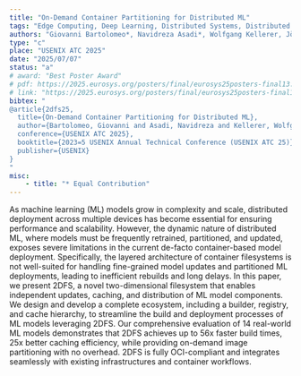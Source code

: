 ```yaml
---
title: "On-Demand Container Partitioning for Distributed ML"
tags: "Edge Computing, Deep Learning, Distributed Systems, Distributed Deep Learning, Containers, Orchestration, Scalable Deep Learning"
authors: "Giovanni Bartolomeo*, Navidreza Asadi*, Wolfgang Kellerer, Jörg Ott, Nitinder Mohan"
type: "c"
place: "USENIX ATC 2025"
date: "2025/07/07"
status: "a"
# award: "Best Poster Award"
# pdf: https://2025.eurosys.org/posters/final/eurosys25posters-final13.pdf
# link: "https://2025.eurosys.org/posters/final/eurosys25posters-final13.pdf"
bibtex: "
@article{2dfs25,   
  title={On-Demand Container Partitioning for Distributed ML},
  author={Bartolomeo, Giovanni and Asadi, Navidreza and Kellerer, Wolfgang and Ott, J{\"o}rg and Mohan, Nitinder},
  conference={USENIX ATC 2025},
  booktitle={2023=5 USENIX Annual Technical Conference (USENIX ATC 25)},
  publisher={USENIX}
}
"
misc:
    - title: "* Equal Contribution"
---
```

As machine learning (ML) models grow in complexity and scale, distributed deployment across multiple devices has become essential for ensuring performance and scalability. However, the dynamic nature of distributed ML, where models must be frequently retrained, partitioned, and updated, exposes severe limitations in the current de-facto container-based model deployment. Specifically, the layered architecture of container filesystems is not well-suited for handling fine-grained model updates and partitioned ML deployments, leading to inefficient rebuilds and long delays. In this paper, we present 2DFS, a novel two-dimensional filesystem that enables independent updates, caching, and distribution of ML model components. We design and develop a complete ecosystem, including a builder, registry, and cache hierarchy, to streamline the build and deployment processes of ML models leveraging 2DFS. Our comprehensive evaluation of 14 real-world ML models demonstrates that 2DFS achieves up to 56x faster build times, 25x better caching efficiency, while providing on-demand image partitioning with no overhead. 2DFS is fully OCI-compliant and integrates seamlessly with existing infrastructures and container workflows.
